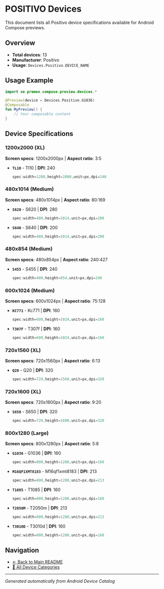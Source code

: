 # POSITIVO Devices

This document lists all Positivo device specifications available for Android Compose previews.

## Overview

- **Total devices**: 13
- **Manufacturer**: Positivo
- **Usage**: `Devices.Positivo.DEVICE_NAME`

## Usage Example

```kotlin
import se.premex.compose.preview.devices.*

@Preview(device = Devices.Positivo.G1036)
@Composable
fun MyPreview() {
    // Your composable content
}
```

## Device Specifications

### 1200x2000 (XL)

**Screen specs**: 1200x2000px | **Aspect ratio**: 3:5

- **`TL10`** - Tl10 | **DPI**: 240
  ```kotlin
  spec:width=1200,height=2000,unit=px,dpi=240
  ```

### 480x1014 (Medium)

**Screen specs**: 480x1014px | **Aspect ratio**: 80:169

- **`S620`** - S620 | **DPI**: 280
  ```kotlin
  spec:width=480,height=1014,unit=px,dpi=280
  ```

- **`S640`** - S640 | **DPI**: 200
  ```kotlin
  spec:width=480,height=1014,unit=px,dpi=200
  ```

### 480x854 (Medium)

**Screen specs**: 480x854px | **Aspect ratio**: 240:427

- **`S455`** - S455 | **DPI**: 240
  ```kotlin
  spec:width=480,height=854,unit=px,dpi=240
  ```

### 600x1024 (Medium)

**Screen specs**: 600x1024px | **Aspect ratio**: 75:128

- **`KC771`** - Kc771 | **DPI**: 160
  ```kotlin
  spec:width=600,height=1024,unit=px,dpi=160
  ```

- **`T307F`** - T307f | **DPI**: 160
  ```kotlin
  spec:width=600,height=1024,unit=px,dpi=160
  ```

### 720x1560 (XL)

**Screen specs**: 720x1560px | **Aspect ratio**: 6:13

- **`Q20`** - Q20 | **DPI**: 320
  ```kotlin
  spec:width=720,height=1560,unit=px,dpi=320
  ```

### 720x1600 (XL)

**Screen specs**: 720x1600px | **Aspect ratio**: 9:20

- **`S650`** - S650 | **DPI**: 320
  ```kotlin
  spec:width=720,height=1600,unit=px,dpi=320
  ```

### 800x1280 (Large)

**Screen specs**: 800x1280px | **Aspect ratio**: 5:8

- **`G1036`** - G1036 | **DPI**: 160
  ```kotlin
  spec:width=800,height=1280,unit=px,dpi=160
  ```

- **`M16QF1XMT8183`** - M16qf1xmt8183 | **DPI**: 213
  ```kotlin
  spec:width=800,height=1280,unit=px,dpi=213
  ```

- **`T1085`** - T1085 | **DPI**: 160
  ```kotlin
  spec:width=800,height=1280,unit=px,dpi=160
  ```

- **`T2050M`** - T2050m | **DPI**: 213
  ```kotlin
  spec:width=800,height=1280,unit=px,dpi=213
  ```

- **`T3010D`** - T3010d | **DPI**: 160
  ```kotlin
  spec:width=800,height=1280,unit=px,dpi=160
  ```

## Navigation

- [← Back to Main README](../../README.md)
- [📱 All Device Categories](../README.md)

---
*Generated automatically from Android Device Catalog*
